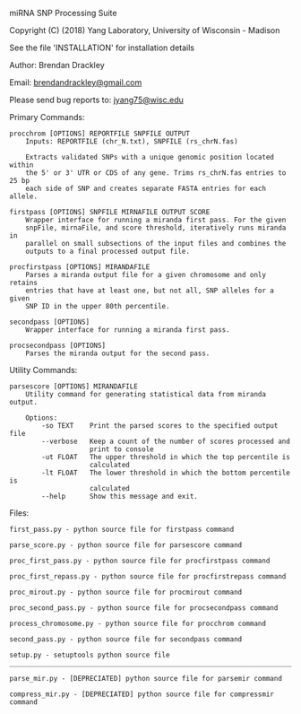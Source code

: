 miRNA SNP Processing Suite

Copyright (C) (2018) Yang Laboratory, University of Wisconsin - Madison

See the file 'INSTALLATION' for installation details

Author: Brendan Drackley

Email: brendandrackley@gmail.com
 
Please send bug reports to: jyang75@wisc.edu

Primary Commands:

    procchrom [OPTIONS] REPORTFILE SNPFILE OUTPUT
		Inputs: REPORTFILE (chr_N.txt), SNPFILE (rs_chrN.fas)
		
		Extracts validated SNPs with a unique genomic position located within 
		the 5' or 3' UTR or CDS of any gene. Trims rs_chrN.fas entries to 25 bp
		each side of SNP and creates separate FASTA entries for each allele.

    firstpass [OPTIONS] SNPFILE MIRNAFILE OUTPUT SCORE
		Wrapper interface for running a miranda first pass. For the given 
		snpFile, mirnaFile, and score threshold, iteratively runs miranda in 
		parallel on small subsections of the input files and combines the 
		outputs to a final processed output file. 
		
	procfirstpass [OPTIONS] MIRANDAFILE
		Parses a miranda output file for a given chromosome and only retains 
		entries that have at least one, but not all, SNP alleles for a given 
		SNP ID in the upper 80th percentile. 

    secondpass [OPTIONS] 
		Wrapper interface for running a miranda first pass.
		
	procsecondpass [OPTIONS]
		Parses the miranda output for the second pass. 

Utility Commands: 

    parsescore [OPTIONS] MIRANDAFILE
		Utility command for generating statistical data from miranda output.

		Options:
			-so TEXT	Print the parsed scores to the specified output file
			--verbose	Keep a count of the number of scores processed and 
						print to console
			-ut FLOAT	The upper threshold in which the top percentile is 
						calculated
			-lt FLOAT	The lower threshold in which the bottom percentile is 
						calculated
			--help		Show this message and exit.

Files:

	first_pass.py - python source file for firstpass command
	
	parse_score.py - python source file for parsescore command
	
	proc_first_pass.py - python source file for procfirstpass command
	
	proc_first_repass.py - python source file for procfirstrepass command
	
	proc_mirout.py - python source file for procmirout command
	
	proc_second_pass.py - python source file for procsecondpass command
	
	process_chromosome.py - python source file for procchrom command
	
	second_pass.py - python source file for secondpass command
	
	setup.py - setuptools python source file
	___________________________________________________________________________
	
	parse_mir.py - [DEPRECIATED] python source file for parsemir command
	
	compress_mir.py - [DEPRECIATED] python source file for compressmir command
	
	
